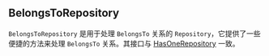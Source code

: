 ## BelongsToRepository

`BelongsToRepository` 是用于处理 `BelongsTo` 关系的 `Repository`，它提供了一些便捷的方法来处理 `BelongsTo` 关系。其接口与 [HasOneRepository](./has-one-repository.md) 一致。
